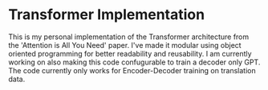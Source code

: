 # Transformer Implementation 

This is my personal implementation of the Transformer architecture from the 'Attention is All You Need' paper. I've made it modular using object oriented programming for better readability and reusability. I am currently working on also making this code confugurable to train a decoder only GPT. The code currently only works for Encoder-Decoder training on translation data. 